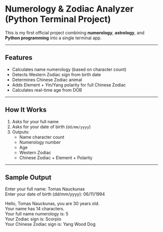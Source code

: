 # Numerology & Zodiac Analyzer (Python Terminal Project)

This is my first official project combining **numerology**, **astrology**, and **Python programming** into a single terminal app.

---

## Features

- Calculates name numerology (based on character count)
- Detects Western Zodiac sign from birth date
- Determines Chinese Zodiac animal
- Adds Element + Yin/Yang polarity for full Chinese Zodiac
- Calculates real-time age from DOB

---

## How It Works

1. Asks for your full name  
2. Asks for your date of birth (`dd/mm/yyyy`)
3. Outputs:
   - Name character count
   - Numerology number
   - Age
   - Western Zodiac
   - Chinese Zodiac + Element + Polarity

---

## Sample Output  
Enter your full name: Tomas Nauckunas  
Enter your date of birth (dd/mm/yyyy): 06/11/1994  

Hello, Tomas Nauckunas, you are 30 years old.  
Your name has 14 characters.  
Your full name numerology is: 5  
Your Zodiac sign is: Scorpio  
Your Chinese Zodiac sign is: Yang Wood Dog  
